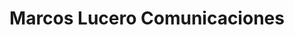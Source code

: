 ---
title: "Marcos Lucero Comunicaciones"
url: /rufino/marcos-lucero-comunicaciones/
shop: teléfono móvil
---